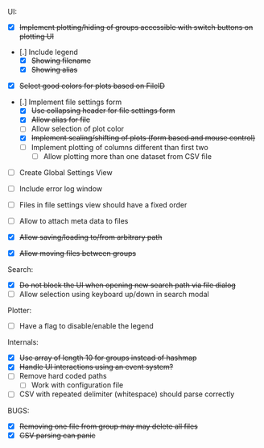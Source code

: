 UI:
- [x] ~~Implement plotting/hiding of groups accessible with switch
      buttons on plotting UI~~
- [.] Include legend
  - [x] ~~Showing filename~~
  - [x] ~~Showing alias~~
- [x] ~~Select good colors for plots based on FileID~~
- [.] Implement file settings form
  - [x] ~~Use collapsing header for file settings form~~
  - [x] ~~Allow alias for file~~
  - [ ] Allow selection of plot color
  - [x] ~~Implement scaling/shifting of plots (form based and mouse control)~~
  - [ ] Implement plotting of columns different than first two
    - [ ] Allow plotting more than one dataset from CSV file
- [ ] Create Global Settings View
- [ ] Include error log window 
- [ ] Files in file settings view should have a fixed order
- [ ] Allow to attach meta data to files
- [x] ~~Allow saving/loading to/from arbitrary path~~

- [x] ~~Allow moving files between groups~~

Search:
- [x] ~~Do not block the UI when opening new search path via file dialog~~
- [ ] Allow selection using keyboard up/down in search modal

Plotter:
- [ ] Have a flag to disable/enable the legend

Internals:
- [x] ~~Use array of length 10 for groups instead of hashmap~~
- [x] ~~Handle UI interactions using an event system?~~
- [ ] Remove hard coded paths
  - [ ] Work with configuration file
- [ ] CSV with repeated delimiter (whitespace) should parse correctly

BUGS:
- [x] ~~Removing one file from group may may delete all files~~
- [x] ~~CSV parsing can panic~~

